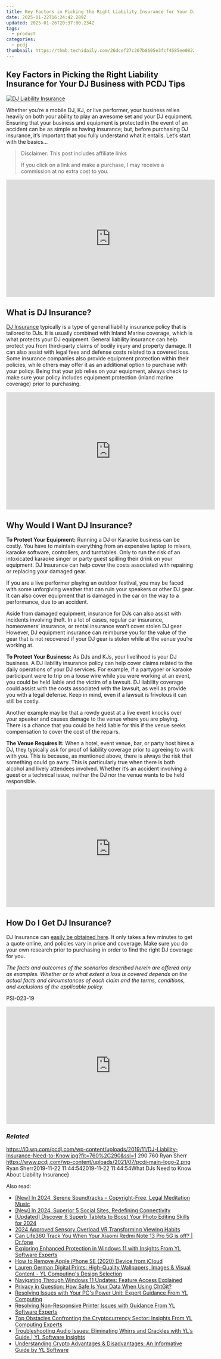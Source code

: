 ```yaml
---
title: Key Factors in Picking the Right Liability Insurance for Your DJ Business with PCDJ Tips
date: 2025-01-22T16:24:42.289Z
updated: 2025-01-26T20:37:00.234Z
tags:
  - product
categories:
  - pcdj
thumbnail: https://thmb.techidaily.com/26dcef27c207b8605e3fcf4585ee0822110eeb8a794c85ff8e27071c7786d452.jpg
---
```


## Key Factors in Picking the Right Liability Insurance for Your DJ Business with PCDJ Tips

[![DJ Liability Insurance](https://i0.wp.com/pcdj.com/wp-content/uploads/2019/11/DJ-Liability-Insurance-Need-to-Know.jpg?resize=760%2C290&ssl=1)](https://i0.wp.com/pcdj.com/wp-content/uploads/2019/11/DJ-Liability-Insurance-Need-to-Know.jpg?fit=760%2C290&ssl=1 "DJ Liability Insurance")

Whether you’re a mobile DJ, KJ, or live performer, your business relies heavily on both your ability to play an awesome set and your DJ equipment. Ensuring that your business and equipment is protected in the event of an accident can be as simple as having insurance; but, before purchasing DJ insurance, it’s important that you fully understand what it entails. Let’s start with the basics…

>  Disclaimer: This post includes affiliate links
>
>  If you click on a link and make a purchase, I may receive a commission at no extra cost to you.
>

<!-- affiliate ads begin -->
<iframe width="560" height="315" src="https://www.youtube.com/embed/nWu29cqFjZA?si=TNZyCbPq68PQ0JIb" title="YouTube video player" frameborder="0" allow="accelerometer; autoplay; clipboard-write; encrypted-media; gyroscope; picture-in-picture; web-share" referrerpolicy="strict-origin-when-cross-origin" allowfullscreen></iframe>
<!-- affiliate ads end -->

## What is DJ Insurance?

[DJ Insurance](https://prosight.direct/pcdj) typically is a type of general liability insurance policy that is tailored to DJs. It is usually combined with Inland Marine coverage, which is what protects your DJ equipment. General liability insurance can help protect you from third-party claims of bodily injury and property damage. It can also assist with legal fees and defense costs related to a covered loss. Some insurance companies also provide equipment protection within their policies, while others may offer it as an additional option to purchase with your policy. Being that your job relies on your equipment, always check to make sure your policy includes equipment protection (inland marine coverage) prior to purchasing.

<!-- affiliate ads begin -->
<iframe width="560" height="315" src="https://www.youtube.com/embed/SyMZxS9479s?si=0T6zZpyN2LBftFTM" title="YouTube video player" frameborder="0" allow="accelerometer; autoplay; clipboard-write; encrypted-media; gyroscope; picture-in-picture; web-share" referrerpolicy="strict-origin-when-cross-origin" allowfullscreen></iframe>
<!-- affiliate ads end -->

## Why Would I Want DJ Insurance?

**To Protect Your Equipment:** Running a DJ or Karaoke business can be costly. You have to maintain everything from an expensive laptop to mixers, karaoke software, controllers, and turntables. Only to run the risk of an intoxicated karaoke singer or party guest spilling their drink on your equipment. DJ Insurance can help cover the costs associated with repairing or replacing your damaged gear.

If you are a live performer playing an outdoor festival, you may be faced with some unforgiving weather that can ruin your speakers or other DJ gear. It can also cover equipment that is damaged in the car on the way to a performance, due to an accident.

Aside from damaged equipment, insurance for DJs can also assist with incidents involving theft. In a lot of cases, regular car insurance, homeowners’ insurance, or rental insurance won’t cover stolen DJ gear. However, DJ equipment insurance can reimburse you for the value of the gear that is not recovered if your DJ gear is stolen while at the venue you’re working at.

**To Protect Your Business:** As DJs and KJs, your livelihood is your DJ business. A DJ liability insurance policy can help cover claims related to the daily operations of your DJ services. For example, if a partygoer or karaoke participant were to trip on a loose wire while you were working at an event, you could be held liable and the victim of a lawsuit. DJ liability coverage could assist with the costs associated with the lawsuit, as well as provide you with a legal defense. Keep in mind, even if a lawsuit is frivolous it can still be costly.

Another example may be that a rowdy guest at a live event knocks over your speaker and causes damage to the venue where you are playing. There is a chance that you could be held liable for this if the venue seeks compensation to cover the cost of the repairs.

**The Venue Requires It:** When a hotel, event venue, bar, or party host hires a DJ, they typically ask for proof of liability coverage prior to agreeing to work with you. This is because, as mentioned above, there is always the risk that something could go awry. This is particularly true when there is both alcohol and lively attendees involved. Whether it’s an accident involving a guest or a technical issue, neither the DJ nor the venue wants to be held responsible.

<!-- affiliate ads begin -->
<iframe width="560" height="315" src="https://www.youtube.com/embed/htnQWyEOCgc?si=fy86hi8_hTtbWAnw" title="YouTube video player" frameborder="0" allow="accelerometer; autoplay; clipboard-write; encrypted-media; gyroscope; picture-in-picture; web-share" referrerpolicy="strict-origin-when-cross-origin" allowfullscreen></iframe>
<!-- affiliate ads end -->

## How Do I Get DJ Insurance?

DJ Insurance can [easily be obtained here](https://prosight.direct/pcdj). It only takes a few minutes to get a quote online, and policies vary in price and coverage. Make sure you do your own research prior to purchasing in order to find the right DJ coverage for you.

_The facts and outcomes of the scenarios described herein are offered only as examples. Whether or to what extent a loss is covered depends on the actual facts and circumstances of each claim and the terms, conditions, and exclusions of the applicable policy._

PSI-023-19

<!-- affiliate ads begin -->
<iframe width="560" height="315" src="https://www.youtube.com/embed/6X24fPKs6AE?si=YtQy-8zy7GifgfA7" title="YouTube video player" frameborder="0" allow="accelerometer; autoplay; clipboard-write; encrypted-media; gyroscope; picture-in-picture; web-share" referrerpolicy="strict-origin-when-cross-origin" allowfullscreen></iframe>
<!-- affiliate ads end -->

### _Related_

https://i0.wp.com/pcdj.com/wp-content/uploads/2019/11/DJ-Liability-Insurance-Need-to-Know.jpg?fit=760%2C290&ssl=1 290 760 Ryan Sherr https://www.pcdj.com/wp-content/uploads/2021/07/pcdj-main-logo-2.png Ryan Sherr2019-11-22 11:44:542019-11-22 11:44:54What DJs Need to Know About Liability Insurance}

<ins class="adsbygoogle"
     style="display:block"
     data-ad-format="autorelaxed"
     data-ad-client="ca-pub-7571918770474297"
     data-ad-slot="1223367746"></ins>

<ins class="adsbygoogle"
     style="display:block"
     data-ad-client="ca-pub-7571918770474297"
     data-ad-slot="8358498916"
     data-ad-format="auto"
     data-full-width-responsive="true"></ins>

<span class="atpl-alsoreadstyle">Also read:</span>
<div><ul>
<li><a href="https://fox-glue.techidaily.com/new-in-2024-serene-soundtracks-copyright-free-legal-meditation-music/"><u>[New] In 2024, Serene Soundtracks – Copyright-Free, Legal Meditation Music</u></a></li>
<li><a href="https://twitter-videos.techidaily.com/new-in-2024-superior-5-social-sites-redefining-connectivity/"><u>[New] In 2024, Superior 5 Social Sites, Redefining Connectivity</u></a></li>
<li><a href="https://fox-hovers.techidaily.com/updated-discover-8-superb-tablets-to-boost-your-photo-editing-skills-for-2024/"><u>[Updated] Discover 8 Superb Tablets to Boost Your Photo Editing Skills for 2024</u></a></li>
<li><a href="https://extra-approaches.techidaily.com/2024-approved-sensory-overload-vr-transforming-viewing-habits/"><u>2024 Approved Sensory Overload VR Transforming Viewing Habits</u></a></li>
<li><a href="https://fake-location.techidaily.com/can-life360-track-you-when-your-xiaomi-redmi-note-13-pro-5g-is-off-drfone-by-drfone-virtual-android/"><u>Can Life360 Track You When Your Xiaomi Redmi Note 13 Pro 5G is off? | Dr.fone</u></a></li>
<li><a href="https://win-hot.techidaily.com/exploring-enhanced-protection-in-windows-11-with-insights-from-yl-software-experts/"><u>Exploring Enhanced Protection in Windows 11 with Insights From YL Software Experts</u></a></li>
<li><a href="https://apple-account.techidaily.com/how-to-remove-apple-iphone-se-2020-device-from-icloud-by-drfone-ios/"><u>How to Remove Apple iPhone SE (2020) Device from iCloud</u></a></li>
<li><a href="https://win-hot.techidaily.com/lauren-german-digital-prints-high-quality-wallpapers-images-and-visual-content-yl-computings-design-selection/"><u>Lauren German Digital Prints: High-Quality Wallpapers, Images & Visual Content - YL Computing's Design Selection</u></a></li>
<li><a href="https://win-hot.techidaily.com/navigating-through-windows-11-updates-feature-access-explained/"><u>Navigating Through Windows 11 Updates: Feature Access Explained</u></a></li>
<li><a href="https://tech-revival.techidaily.com/privacy-in-question-how-safe-is-your-data-when-using-chtgit/"><u>Privacy in Question: How Safe Is Your Data When Using ChtGit?</u></a></li>
<li><a href="https://win-hot.techidaily.com/resolving-issues-with-your-pcs-power-unit-expert-guidance-from-yl-computing/"><u>Resolving Issues with Your PC's Power Unit: Expert Guidance From YL Computing</u></a></li>
<li><a href="https://win-hot.techidaily.com/resolving-non-responsive-printer-issues-with-guidance-from-yl-software-experts/"><u>Resolving Non-Responsive Printer Issues with Guidance From YL Software Experts</u></a></li>
<li><a href="https://win-hot.techidaily.com/top-obstacles-confronting-the-cryptocurrency-sector-insights-from-yl-computing-experts/"><u>Top Obstacles Confronting the Cryptocurrency Sector: Insights From YL Computing Experts</u></a></li>
<li><a href="https://fox-search.techidaily.com/troubleshooting-audio-issues-eliminating-whirrs-and-crackles-with-yls-guide-yl-software-insights/"><u>Troubleshooting Audio Issues: Eliminating Whirrs and Crackles with YL's Guide | YL Software Insights</u></a></li>
<li><a href="https://win-hot.techidaily.com/understanding-crypto-advantages-and-disadvantages-an-informative-guide-by-yl-software/"><u>Understanding Crypto Advantages & Disadvantages: An Informative Guide by YL Software</u></a></li>
</ul></div>

